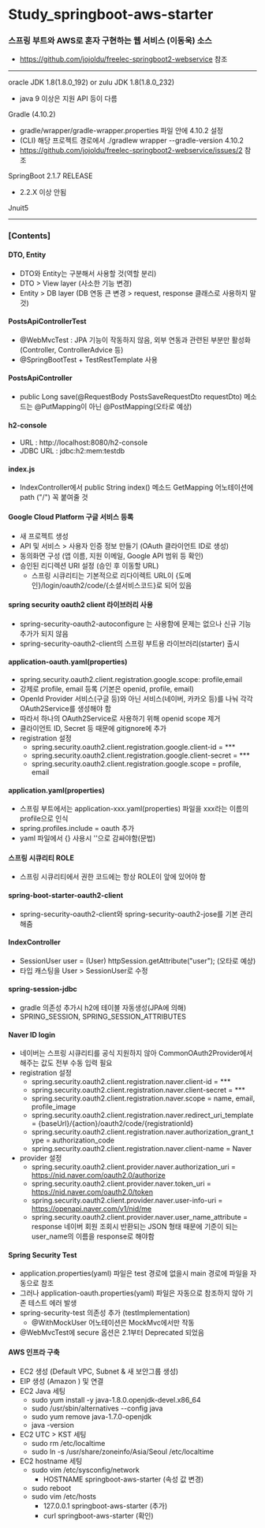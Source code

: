 # Study_springboot-aws-starter
### 스프링 부트와 AWS로 혼자 구현하는 웹 서비스 (이동욱) 소스
- https://github.com/jojoldu/freelec-springboot2-webservice 참조

---
oracle JDK 1.8(1.8.0_192) or zulu JDK 1.8(1.8.0_232) 
- java 9 이상은 지원 API 등이 다름

Gradle (4.10.2) 
- gradle/wrapper/gradle-wrapper.properties 파일 안에 4.10.2 설정
- (CLI) 해당 프로젝트 경로에서 ./gradlew wrapper --gradle-version 4.10.2
- https://github.com/jojoldu/freelec-springboot2-webservice/issues/2 참조
                     
SpringBoot 2.1.7 RELEASE
- 2.2.X 이상 안됨

Jnuit5

---

### [Contents]
#### DTO, Entity
* DTO와 Entity는 구분해서 사용할 것(역할 분리)
* DTO > View layer (사소한 기능 변경)
* Entity > DB layer (DB 연동 큰 변경 > request, response 클래스로 사용하지 말 것)
 
#### PostsApiControllerTest
* @WebMvcTest : JPA 기능이 작동하지 않음, 외부 연동과 관련된 부분만 활성화(Controller, ControllerAdvice 등)
* @SpringBootTest + TestRestTemplate 사용

#### PostsApiController
* public Long save(@RequestBody PostsSaveRequestDto requestDto) 메소드는 @PutMapping이 아닌 @PostMapping(오타로 예상)

#### h2-console
* URL : http://localhost:8080/h2-console
* JDBC URL : jdbc:h2:mem:testdb

#### index.js
* IndexController에서 public String index() 메소드 GetMapping 어노테이션에 path ("/") 꼭 붙여줄 것

#### Google Cloud Platform 구글 서비스 등록
* 새 프로젝트 생성
* API 및 서비스 > 사용자 인증 정보 만들기 (OAuth 클라이언트 ID로 생성)
* 동의화면 구성 (앱 이름, 지원 이메일, Google API 범위 등 확인)
* 승인된 리디렉션 URI 설정 (승인 후 이동할 URL) 
  - 스프링 시큐리티는 기본적으로 리다이렉트 URL이 {도메인}/login/oauth2/code/{소셜서비스코드}로 되어 있음
  
#### spring security oauth2 client 라이브러리 사용
* spring-security-oauth2-autoconfigure 는 사용함에 문제는 없으나 신규 기능 추가가 되지 않음
* spring-security-oauth2-client의 스프링 부트용 라이브러리(starter) 출시

#### application-oauth.yaml(properties)
* spring.security.oauth2.client.registration.google.scope: profile,email
* 강제로 profile, email 등록 (기본은 openid, profile, email)
* OpenId Provider 서비스(구글 등)와 아닌 서비스(네이버, 카카오 등)를 나눠 각각 OAuth2Service를 생성해야 함
* 따라서 하나의 OAuth2Service로 사용하기 위해 openid scope 제거
* 클라이언트 ID, Secret 등 때문에 gitignore에 추가
* registration 설정
  - spring.security.oauth2.client.registration.google.client-id = ***
  - spring.security.oauth2.client.registration.google.client-secret = ***
  - spring.security.oauth2.client.registration.google.scope = profile, email

#### application.yaml(properties)
* 스프링 부트에서는 application-xxx.yaml(properties) 파일을 xxx라는 이름의 profile으로 인식
* spring.profiles.include = oauth 추가
* yaml 파일에서 {} 사용시 ''으로 감싸야함(문법)

#### 스프링 시큐리티 ROLE
* 스프링 시큐리티에서 권한 코드에는 항상 ROLE이 앞에 있어야 함

#### spring-boot-starter-oauth2-client
* spring-security-oauth2-client와 spring-security-oauth2-jose를 기본 관리해줌

#### IndexController
* SessionUser user = (User) httpSession.getAttribute("user"); (오타로 예상)
* 타입 캐스팅을 User > SessionUser로 수정

#### spring-session-jdbc
* gradle 의존성 추가시 h2에 테이블 자동생성(JPA에 의해)
* SPRING_SESSION, SPRING_SESSION_ATTRIBUTES

#### Naver ID login
* 네이버는 스프링 시큐리티를 공식 지원하지 않아 CommonOAuth2Provider에서 해주는 값도 전부 수동 입력 필요
* registration 설정
  - spring.security.oauth2.client.registration.naver.client-id = ***
  - spring.security.oauth2.client.registration.naver.client-secret = ***
  - spring.security.oauth2.client.registration.naver.scope = name, email, profile_image
  - spring.security.oauth2.client.registration.naver.redirect_uri_template = {baseUrl}/{action}/oauth2/code/{registrationId}
  - spring.security.oauth2.client.registration.naver.authorization_grant_type = authorization_code
  - spring.security.oauth2.client.registration.naver.client-name = Naver
* provider 설정
  - spring.security.oauth2.client.provider.naver.authorization_uri = https://nid.naver.com/oauth2.0/authorize
  - spring.security.oauth2.client.provider.naver.token_uri = https://nid.naver.com/oauth2.0/token
  - spring.security.oauth2.client.provider.naver.user-info-uri = https://openapi.naver.com/v1/nid/me
  - spring.security.oauth2.client.provider.naver.user_name_attribute = response
    네이버 회원 조회시 반환되는 JSON 형태 때문에 기준이 되는 user_name의 이름을 response로 해야함

#### Spring Security Test
* application.properties(yaml) 파일은 test 경로에 없을시 main 경로에 파일을 자동으로 참조
* 그러나 application-oauth.properties(yaml) 파일은 자동으로 참조하지 않아 기존 테스트 에러 발생
* spring-security-test 의존성 추가 (testImplementation)
  - @WithMockUser 어노테이션은 MockMvc에서만 작동
* @WebMvcTest에 secure 옵션은 2.1부터 Deprecated 되었음

#### AWS 인프라 구축
* EC2 생성 (Default VPC, Subnet & 새 보안그룹 생성)
* EIP 생성 (Amazon ) 및 연결
* EC2 Java 세팅
  - sudo yum install -y java-1.8.0.openjdk-devel.x86_64
  - sudo /usr/sbin/alternatives --config java
  - sudo yum remove java-1.7.0-openjdk
  - java -version
* EC2 UTC > KST 세팅
  - sudo rm /etc/localtime
  - sudo ln -s /usr/share/zoneinfo/Asia/Seoul /etc/localtime
* EC2 hostname 세팅
  - sudo vim /etc/sysconfig/network
    - HOSTNAME springboot-aws-starter (속성 값 변경)
  - sudo reboot
  - sudo vim /etc/hosts
    - 127.0.0.1 springboot-aws-starter (추가)
    - curl springboot-aws-starter (확인)
